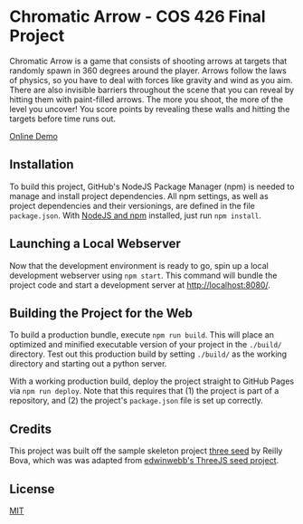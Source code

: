 # Chromatic Arrow - COS 426 Final Project

Chromatic Arrow is a game that consists of shooting arrows at targets that randomly spawn in 360 degrees around the player. Arrows follow the laws of physics, so you have to deal with forces like gravity and wind as you aim. There are also invisible barriers throughout the scene that you can reveal by hitting them with paint-filled arrows. The more you shoot, the more of the level you uncover! You score points by revealing these walls and hitting the targets before time runs out.

[Online Demo](https://willpower264.github.io/Chromatic-Arrow)

## Installation
To build this project, GitHub's NodeJS Package Manager (npm) is needed to manage and install project dependencies. All npm settings, as well as project dependencies and their versionings, are defined in the file `package.json`. With [NodeJS and npm](https://www.npmjs.com/get-npm) installed, just run `npm install`.

## Launching a Local Webserver
Now that the development environment is ready to go, spin up a local development webserver using `npm start`. This command will bundle the project code and start a development server at [http://localhost:8080/](http://localhost:8080/).

## Building the Project for the Web
To build a production bundle, execute `npm run build`. This will place an optimized and minified executable version of your project in the `./build/` directory. Test out this production build by setting `./build/` as the working directory and starting out a python server.

With a working production build, deploy the project straight to GitHub Pages via `npm run deploy`. Note that this requires that (1) the project is part of a repository, and (2) the project's `package.json` file is set up correctly.

## Credits

This project was built off the sample skeleton project [three seed](https://reillybova.github.io/three-seed/) by Reilly Bova, which was was adapted from [edwinwebb's ThreeJS seed project](https://github.com/edwinwebb/three-seed]).

## License
[MIT](./LICENSE)
